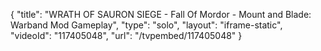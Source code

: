 {
    "title": "WRATH OF SAURON SIEGE - Fall Of Mordor - Mount and Blade: Warband Mod Gameplay",
    "type": "solo",
    "layout": "iframe-static",
    "videoId": "117405048",
    "url": "\/tvpembed\/117405048"
}